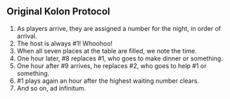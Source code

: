 ## Original Kolon Protocol

1. As players arrive, they are assigned a number for the night, in order of arrival. 
2. The host is always #1! Whoohoo!
3. When all seven places at the table are filled, we note the time. 
4. One hour later, #8 replaces #1, who goes to make dinner or something.
5. One hour after #9 arrives, he replaces #2, who goes to help #1 or something.
6. #1 plays again an hour after the highest waiting number clears.
7. And so on, ad infinitum.

